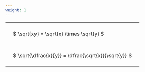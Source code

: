 ```yaml
---
weight: 1
---
```


<style type="text/css">
#T_47639 th.col_heading {
  text-align: left;
  font-size: 1em;
}
#T_47639 td {
  text-align: left;
  font-size: 1em;
  padding: 1.5em;
}
</style>
<table id="T_47639">
  <thead>
  </thead>
  <tbody>
    <tr>
      <td id="T_47639_row0_col0" class="data row0 col0" >$ \sqrt{xy} = \sqrt{x} \times \sqrt{y} $</td>
    </tr>
    <tr>
      <td id="T_47639_row1_col0" class="data row1 col0" >$ \sqrt{\dfrac{x}{y}} = \dfrac{\sqrt{x}}{\sqrt{y}} $</td>
    </tr>
  </tbody>
</table>
